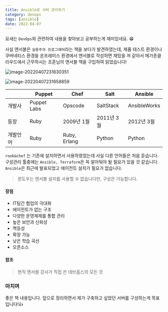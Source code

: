 ```yaml
---
title: Ansible로 서버 관리하기
category: devops
tags: [ansible]
date: 2022-04-07
---
```


요새는 `DevOps`와 관련하여 내용을 찾아보고 공부하는게 재미있네요. 😁

사실 앤서블은 `실용주의 프로그래머`라는 책을 보다가 발견하였는데, 제품 테스트 환경이나 쿠버네티스 환경을 온프레미스 환경에서 앤서블로 작성하면 재밌을 꺼 같아서 메가존클라우드에서 근무하시는 조훈님의 앤서블 책을 구입하여 읽었습니다!

![image-20220407231630351](../../../assets/images/posts/2022-04-07-post-install-ansible1/image-20220407231630351.png)

![image-20220407231658859](../../../assets/images/posts/2022-04-07-post-install-ansible1/image-20220407231658859.png)

|          | Puppet      | Chef         | Salt       | Ansible      |
| -------- | ----------- | ------------ | ---------- | ------------ |
| 개발사   | Puppet Labs | Opscode      | SaltStack  | AnsibleWorks |
| 등장     | Ruby        | 2009년 1월   | 2011년 3월 | 2012년 3월   |
| 개발언어 | Ruby        | Ruby, Erlang | Python     | Python       |

`rook&chef` 는 기존에 설치하면서 사용하였었는데 사실 다른 언어들은 처음 듣습니다. 구성관리 툴중에는 `Ansible, Terraform`은 꼭 알아둬야 될 필요가 있을 것 같습니다. `Ansible`은 최근에 발표되었고 에이전트 설치가 필요가 없습니다.

> 윈도우는 앤서블 설치를 사용할 수 없습니다만, 구성은 가능합니다.

#### 장점

- IT팀간 협업의 극대화
- 에이전트가 없는 구조
- 다양한 운영체제를 통합 관리
- 높은 보안과 신뢰성
- 멱등성
- 확장 가능
- 낮은 학습 곡선
- 오픈소스

#### 참조

> 현직 앤서블 강사가 직접 쓴 데브옵스의 모든 것

### 마치며

좋은 책 내용입니다. 앞으로 정리하면서 제가 구축하고 싶었던 서버를 구성하는게 목표입니다!👍
